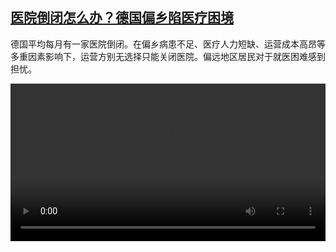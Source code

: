 <!--1672744628000-->
[医院倒闭怎么办？德国偏乡陷医疗困境](https://www.dw.com/zh/%E5%8C%BB%E9%99%A2%E5%80%92%E9%97%AD%E6%80%8E%E4%B9%88%E5%8A%9E%EF%BC%9F%E5%BE%B7%E5%9B%BD%E5%81%8F%E4%B9%A1%E9%99%B7%E5%8C%BB%E7%96%97%E5%9B%B0%E5%A2%83/a-64271686)
------

<p>德国平均每月有一家医院倒闭。在偏乡病患不足、医疗人力短缺、运营成本高昂等多重因素影响下，运营方别无选择只能关闭医院。偏远地区居民对于就医困难感到担忧。</small></p><video src="https://tvdownloaddw-a.akamaihd.net/dwtv_video/flv/vdt_zh/2023/bchi230103_001_krankenhaus_01r_AVC_1280x720.mp4" controls style="width:100%"></video>
